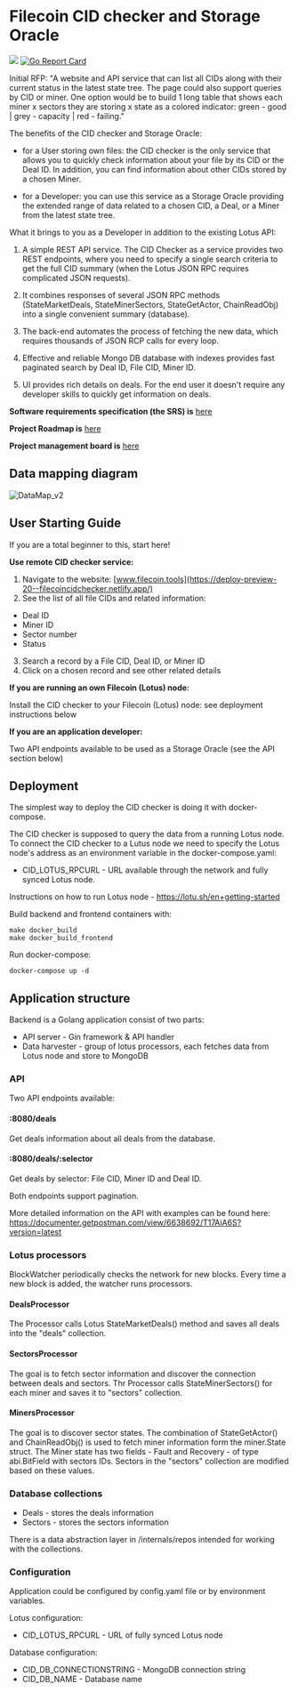 # Filecoin CID checker and Storage Oracle

![](https://github.com/protofire/filecoin-CID-checker/workflows/Build%20and%20test/badge.svg)
[![Go Report Card](https://goreportcard.com/badge/github.com/protofire/filecoin-CID-checker)](https://goreportcard.com/report/github.com/protofire/filecoin-CID-checker)

Initial RFP: "A website and API service that can list all CIDs along with their current status in the latest state tree. 
The page could also support queries by CID or miner. 
One option would be to build 1 long table that shows each miner x sectors they are storing x state as a colored indicator: green - good | grey - capacity | red - failing."

The benefits of the CID checker and Storage Oracle:

- for a User storing own files:
the CID checker is the only service that allows you to quickly check information about your file by its CID or the Deal ID. In addition, you can find information about other CIDs stored by a chosen Miner.

- for a Developer:
you can use this service as a Storage Oracle providing the extended range of data related to a chosen CID, a Deal, or a Miner from the latest state tree.

What it brings to you as a Developer in addition to the existing Lotus API:

1. A simple REST API service.
The CID Checker as a service provides two REST endpoints, where you need to specify a single search criteria to get the full CID summary (when the Lotus JSON RPC requires complicated JSON requests). 

2. It combines responses of several JSON RPC methods (StateMarketDeals, StateMinerSectors, StateGetActor, ChainReadObj) into a single convenient summary (database).

3. The back-end automates the process of fetching the new data, which requires thousands of JSON RCP calls for every loop.

4. Effective and reliable Mongo DB database with indexes provides fast paginated search by Deal ID, File CID, Miner ID.

5. UI provides rich details on deals.
For the end user it doesn't require any developer skills to quickly get information on deals. 

**Software requirements specification (the SRS) is** [here](https://hackmd.io/RMpGnE3YQm607jl0QevCoQ?view)

**Project Roadmap is** [here](https://github.com/protofire/filecoin-CID-checker#workspaces/filecoin-cid-checker-5ecbabcb812f8965b13d94cb/roadmap?repos=266746476)

**Project management board is** [here](https://github.com/protofire/filecoin-CID-checker#workspaces/filecoin-cid-checker-5ecbabcb812f8965b13d94cb/board?repos=266746476)

## Data mapping diagram
![DataMap_v2](https://user-images.githubusercontent.com/38105183/84385549-70260380-abf8-11ea-9f40-389c844b50a7.png)

## User Starting Guide 

If you are a total beginner to this, start here!

**Use remote CID checker service:**
1. Navigate to the website: [www.filecoin.tools](https://deploy-preview-20--filecoincidchecker.netlify.app/)
2. See the list of all file CIDs and related information:
- Deal ID
- Miner ID
- Sector number
- Status
3. Search a record by a File CID, Deal ID, or Miner ID
4. Click on a chosen record and see other related details

**If you are running an own Filecoin (Lotus) node:**

Install the CID checker to your Filecoin (Lotus) node: see deployment instructions below

**If you are an application developer:**

Two API endpoints available to be used as a Storage Oracle (see the API section below) 



## Deployment

The simplest way to deploy the CID checker is doing it with docker-compose.

The CID checker is supposed to query the data from a running Lotus node.
To connect the CID checker to a Lutus node we need to specify the Lotus node's address as an  environment variable in the docker-compose.yaml:
- CID_LOTUS_RPCURL - URL available through the network and fully synced Lotus node.

Instructions on how to run Lotus node - https://lotu.sh/en+getting-started

Build backend and frontend containers with: 
```
make docker_build
make docker_build_frontend
```

Run docker-compose:
```
docker-compose up -d
```

## Application structure
 
Backend is a Golang application consist of two parts:
- API server - Gin framework & API handler
- Data harvester - group of lotus processors, each fetches data from Lotus node and store to MongoDB 


### API

Two API endpoints available:
#### :8080/deals
Get deals information about all deals from the database.
#### :8080/deals/:selector
Get deals by selector: File CID, Miner ID and Deal ID.

Both endpoints support pagination.

More detailed information on the API with examples can be found here:
https://documenter.getpostman.com/view/6638692/T17AiA6S?version=latest


### Lotus processors

BlockWatcher periodically checks the network for new blocks.
Every time a new block is added, the watcher runs processors. 

#### DealsProcessor

The Processor calls Lotus StateMarketDeals() method and saves all deals into the "deals" collection.

#### SectorsProcessor

The goal is to fetch sector information and discover the connection between deals and sectors.
Thr Processor calls StateMinerSectors() for each miner and saves it to "sectors" collection.    

#### MinersProcessor

The goal is to discover sector states.
The combination of StateGetActor() and ChainReadObj() is used to fetch miner information
form the miner.State struct.
The Miner state has two fields - Fault and Recovery - of type abi.BitField with sectors IDs.
Sectors in the "sectors" collection are modified based on these values.


### Database collections

* Deals - stores the deals information 
* Sectors - stores the sectors information

There is a data abstraction layer in /internals/repos intended for working with the collections.

### Configuration

Application could be configured by config.yaml file or by environment variables.

Lotus configuration:

* CID_LOTUS_RPCURL - URL of fully synced Lotus node

Database configuration:

* CID_DB_CONNECTIONSTRING - MongoDB connection string
* CID_DB_NAME - Database name

